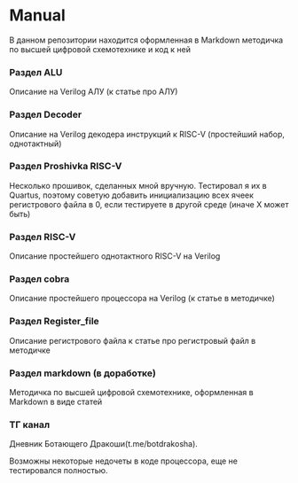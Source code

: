 # Manual
В данном репозитории находится оформленная в Markdown методичка по высшей цифровой схемотехнике и код к ней
### Раздел ALU
Описание на Verilog АЛУ (к статье про АЛУ)
### Раздел Decoder
Описание на Verilog декодера инструкций к RISC-V (простейший набор, однотактный)
### Раздел Proshivka RISC-V
Несколько прошивок, сделанных мной вручную. Тестировал я их в Quartus, поэтому советую добавить инициализацию всех ячеек регистрового файла в 0, если тестируете в другой среде (иначе X может быть)
### Раздел RISC-V
Описание простейшего однотактного RISC-V на Verilog
### Раздел cobra
Описание простейшего процессора на Verilog (к статье в методичке)
### Раздел Register_file
Описание регистрового файла к статье про регистровый файл в методичке
### Раздел markdown (в доработке)
Методичка по высшей цифровой схемотехнике, оформленная в Markdown в виде статей

### ТГ канал
Дневник Ботающего Дракоши(t.me/botdrakosha).


Возможны некоторые недочеты в коде процессора, еще не тестировался полностью.
